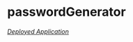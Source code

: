 # passwordGenerator
###### [Deployed Application](https://supercodingninja.github.io/passwordGenerator/)
